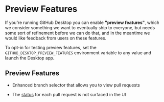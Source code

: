# Preview Features

If you're running GitHub Desktop you can enable **"preview features"**, which
we consider something we want to eventually ship to everyone, but needs some
sort of refinement before we can do that, and in the meantime we would like
feedback from users on these features.

To opt-in for testing preview features, set the
`GITHUB_DESKTOP_PREVIEW_FEATURES` environment variable to any value and launch
the Desktop app.

## Preview Features

* Enhanced branch selector that allows you to view pull requests

* The [status](https://help.github.com/articles/about-statuses/) for each pull request is not surfaced in the UI
